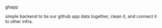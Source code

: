 ghapp

simple backend to tie our github app data together, clean it, and connect it to other infra.
